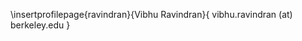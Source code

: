 \insertprofilepage{ravindran}{Vibhu Ravindran}{ vibhu.ravindran (at) berkeley.edu }

<!--# Publications-->

<!-- \publist{https://arxiv.org/a/soejima_t_1.html} -->